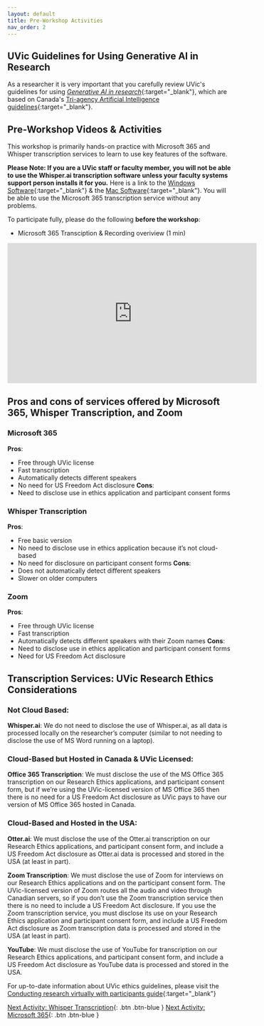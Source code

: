 ```yaml
---
layout: default
title: Pre-Workshop Activities
nav_order: 2
---
```

## UVic Guidelines for Using Generative AI in Research
As a researcher it is very important that you carefully review UVic's guidelines for using [*Generative AI in research*](https://www.uvic.ca/research-innovation/strategic-initiatives/gen-ai-in-research/index.php){:target="_blank"}, which are based on Canada's [Tri-agency Artificial Intelligence guidelines](https://science.gc.ca/site/science/en/interagency-research-funding/policies-and-guidelines/use-generative-artificial-intelligence-development-and-review-research-proposals/guidance-use-artificial-intelligence-development-and-review-research-grant-proposals){:target="_blank"}.

## Pre-Workshop Videos & Activities
This workshop is primarily hands-on practice with Microsoft 365 and Whisper transcription services to learn to use key features of the software.

**Please Note: If you are a UVic staff or faculty member, you will not be able to use the Whisper.ai transcription software unless your faculty systems support person installs it for you.** Here is a link to the [Windows Software](https://download.gowhisper.io/){:target="_blank"} & the [Mac Software](https://goodsnooze.gumroad.com/l/macwhisper){:target="_blank"}. You will be able to use the Microsoft 365 transcription service without any problems.

To participate fully, please do the following **before the workshop**:

- Microsoft 365 Transciption & Recording overiview (1 min)<br>
<iframe width="560" height="315" src="https://www.youtube.com/embed/ny-42b57Jao" title="YouTube video player" frameborder="0" allow="accelerometer; autoplay; clipboard-write; encrypted-media; gyroscope; picture-in-picture" allowfullscreen></iframe>

## Pros and cons of services offered by Microsoft 365, Whisper Transcription, and Zoom

### Microsoft 365
**Pros**:
 - Free through UVic license
 - Fast transcription
 - Automatically detects different speakers
 - No need for US Freedom Act disclosure
**Cons**:
 - Need to disclose use in ethics application and participant consent forms

### Whisper Transcription
**Pros**:
 - Free basic version
 - No need to disclose use in ethics application because it’s not cloud-based
 - No need for disclosure on participant consent forms
**Cons**:
 - Does not automatically detect different speakers
 - Slower on older computers

### Zoom
**Pros**:
 - Free through UVic license
 - Fast transcription
 - Automatically detects different speakers with their Zoom names
**Cons**:
 - Need to disclose use in ethics application and participant consent forms
 - Need for US Freedom Act disclosure


## Transcription Services: UVic Research Ethics Considerations

### Not Cloud Based:
**Whisper.ai**: We do not need to disclose the use of Whisper.ai, as all data is processed locally on the researcher’s computer (similar to not needing to disclose the use of MS Word running on a laptop).

### Cloud-Based but Hosted in Canada & UVic Licensed:
**Office 365 Transcription**: We must disclose the use of the MS Office 365 transcription on our Research Ethics applications, and participant consent form, but if we’re using the UVic-licensed version of MS Office 365 then there is no need for a US Freedom Act disclosure as UVic pays to have our version of MS Office 365 hosted in Canada.

### Cloud-Based and Hosted in the USA:
**Otter.ai**: We must disclose the use of the Otter.ai transcription on our Research Ethics applications, and participant consent form, and include a US Freedom Act disclosure as Otter.ai data is processed and stored in the USA (at least in part).

**Zoom Transcription**: We must disclose the use of Zoom for interviews on our Research Ethics applications and on the participant consent form. The UVic-licensed version of Zoom routes all the audio and video through Canadian servers, so if you don’t use the Zoom transcription service then there is no need to include a US Freedom Act disclosure. If you use the Zoom transcription service, you must disclose its use on your Research Ethics application and participant consent form, and include a US Freedom Act disclosure as Zoom transcription data is processed and stored in the USA (at least in part).

**YouTube**: We must disclose the use of YouTube for transcription on our Research Ethics applications, and participant consent form, and include a US Freedom Act disclosure as YouTube data is processed and stored in the USA.

For up-to-date information about UVic ethics guidelines, please visit the [Conducting research virtually with participants guide](https://www.uvic.ca/research-services/ethics-and-compliance/conducting-research-virtually/index.php){:target="_blank"}

[Next Activity: Whisper Transcription](whisper-transcription.md){: .btn .btn-blue }
[Next Activity: Microsoft 365](microsoft-365.md){: .btn .btn-blue }
